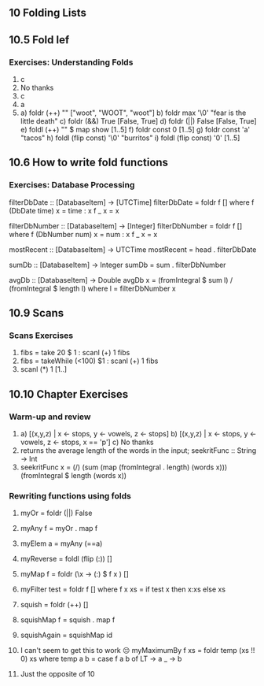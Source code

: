 ## 10 Folding Lists

## 10.5 Fold lef

### Exercises: Understanding Folds

1. c
2. No thanks
3. c
4. a
5. a) foldr (++) "" ["woot", "WOOT", "woot"]
   b) foldr max '\0' "fear is the little death"
   c) foldr (&&) True [False, True]
   d) foldr (||) False [False, True]
   e) foldl (++) "" $ map show [1..5]
   f) foldr const 0 [1..5]
   g) foldr const 'a' "tacos"
   h) foldl (flip const) '\0' "burritos"
   i) foldl (flip const) '0' [1..5]

## 10.6 How to write fold functions

### Exercises: Database Processing

filterDbDate :: [DatabaseItem] -> [UTCTime]
filterDbDate = foldr f []
    where f (DbDate time) x = time : x
          f _ x = x
          
filterDbNumber :: [DatabaseItem] -> [Integer]
filterDbNumber = foldr f []
    where f (DbNumber num) x = num : x
          f _ x = x

mostRecent :: [DatabaseItem] -> UTCTime
mostRecent = head . filterDbDate

sumDb :: [DatabaseItem] -> Integer
sumDb = sum . filterDbNumber

avgDb :: [DatabaseItem] -> Double
avgDb x = (fromIntegral $ sum l) / (fromIntegral $ length l)
    where l = filterDbNumber x
    
## 10.9 Scans
    
### Scans Exercises

1. fibs = take 20 $ 1 : scanl (+) 1 fibs
2. fibs = takeWhile (<100) $1 : scanl (+) 1 fibs
3. scanl (*) 1 [1..]


## 10.10 Chapter Exercises

### Warm-up and review

1. a) [(x,y,z) | x <- stops, y <- vowels, z <- stops]
   b) [(x,y,z) | x <- stops, y <- vowels, z <- stops, x == 'p']
   c) No thanks
2. returns the average length of the words in the input; seekritFunc :: String -> Int
3. seekritFunc x = (/) (sum (map (fromIntegral . length) (words x))) (fromIntegral $ length (words x))


### Rewriting functions using folds

1. myOr = foldr (||) False
2. myAny f = myOr . map f
3. myElem a = myAny (==a)
4. myReverse = foldl (flip (:)) []
5. myMap f = foldr (\x -> (:) $ f x ) []
6. myFilter test = foldr f []
        where f x xs = if test x then x:xs else xs
7. squish = foldr (++) []
8. squishMap f = squish . map f
9. squishAgain = squishMap id
10. I can't seem to get this to work 😔
myMaximumBy f xs = foldr temp (xs !! 0) xs
    where temp a b = case f a b of
        LT -> a
        _  -> b

11. Just the opposite of 10























